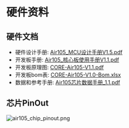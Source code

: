 # 硬件资料


## 硬件文档

* 硬件设计手册: [Air105_MCU设计手册V1.5.pdf](https://cdn.openluat-luatcommunity.openluat.com/attachment/20220303111318427_Air105_MCU设计手册V1.5.pdf)
* 开发板手册: [Air105_核心板使用手册V1.1.pdf](https://cdn.openluat-luatcommunity.openluat.com/attachment/20220303111656608_Air105%20核心板使用手册V1.1.pdf)
* 开发板原理图: [CORE-Air105-V1.1.pdf](https://cdn.openluat-luatcommunity.openluat.com/attachment/20220110133139675_CORE-Air105-V1.1.pdf)
* 开发板bom表: [CORE-Air105-V1.0-Bom.xlsx](https://cdn.openluat-luatcommunity.openluat.com/attachment/20220109114039040_CORE-Air105-V1.0-Bom.xlsx)
* 数据和参考手册: [Air105芯片数据手册_1.1.pdf](https://cdn.openluat-luatcommunity.openluat.com/attachment/20220114193313925_Air105芯片数据手册_1.1.pdf)

## 芯片PinOut

![air105_chip_pinout.png](https://cdn.openluat-luatcommunity.openluat.com/images/20220329175643778_air105_chip_pinout[1].png)
